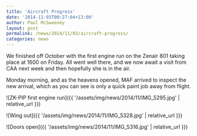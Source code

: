 ```yaml
---
title: 'Aircraft Progress'
date: '2014-11-03T00:27:04+13:00'
author: Paul McSweeney
layout: post
permalink: /news/2014/11/03/aircraft-progress/
categories: news
---
```


We finished off October with the first engine run on the Zenair 801 taking place at 1600 on Friday. All went well there, and we now await a visit from CAA next week and then hopefully she is in the air.

Monday morning, and as the heavens opened, MAF arrived to inspect the new arrival, which as you can see is only a quick paint job away from flight.

![ZK-PIP first engine run]({{ '/assets/img/news/2014/11/IMG_5295.jpg' | relative_url }})

![Wing out]({{ '/assets/img/news/2014/11/IMG_5328.jpg' | relative_url }})

![Doors open]({{ '/assets/img/news/2014/11/IMG_5316.jpg' | relative_url }})
